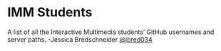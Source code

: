 # IMM Students

A list of all the Interactive Multimedia students’ GitHub usernames and server paths.
-Jessica Bredschneider [@jbred034](https://github.com/jbred034)